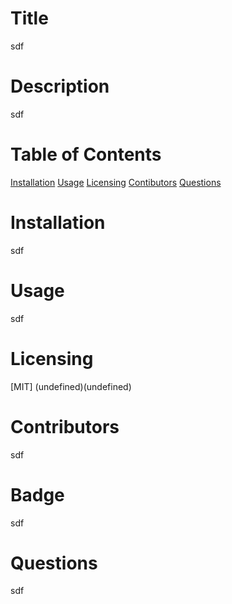 # Title
sdf
# Description
sdf
# Table of Contents
[Installation](#installation)
[Usage](#usage)
[Licensing](#license)
[Contibutors](#contributors)
[Questions](#questions)
# Installation
sdf
# Usage
sdf
# Licensing
[MIT] (undefined)(undefined)
# Contributors
sdf
# Badge
sdf
# Questions
sdf